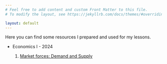 ```yaml
---
# Feel free to add content and custom Front Matter to this file.
# To modify the layout, see https://jekyllrb.com/docs/themes/#overriding-theme-defaults

layout: default
---
```


Here you can find some resources I prepared and used for my lessons.

<ul>
  <li>Economics I - 2024</li>
  <ol>
    <li><a href="/market-forces">Market forces: Demand and Supply</a></li>
  </ol>
</ul>

